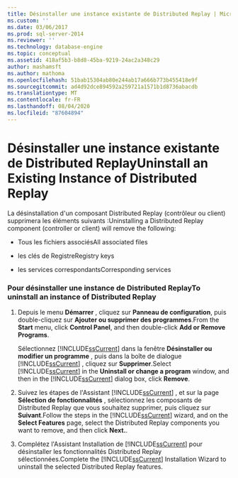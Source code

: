 ```yaml
---
title: Désinstaller une instance existante de Distributed Replay | Microsoft Docs
ms.custom: ''
ms.date: 03/06/2017
ms.prod: sql-server-2014
ms.reviewer: ''
ms.technology: database-engine
ms.topic: conceptual
ms.assetid: 418af5b3-b8d8-45ba-9219-24ac2a348c29
author: mashamsft
ms.author: mathoma
ms.openlocfilehash: 51bab15304ab80e244ab17a666b773b455418e9f
ms.sourcegitcommit: ad4d92dce894592a259721a1571b1d8736abacdb
ms.translationtype: MT
ms.contentlocale: fr-FR
ms.lasthandoff: 08/04/2020
ms.locfileid: "87604894"
---
```

# <a name="uninstall-an-existing-instance-of-distributed-replay"></a><span data-ttu-id="c8db1-102">Désinstaller une instance existante de Distributed Replay</span><span class="sxs-lookup"><span data-stu-id="c8db1-102">Uninstall an Existing Instance of Distributed Replay</span></span>
  <span data-ttu-id="c8db1-103">La désinstallation d'un composant Distributed Replay (contrôleur ou client) supprimera les éléments suivants :</span><span class="sxs-lookup"><span data-stu-id="c8db1-103">Uninstalling a Distributed Replay component (controller or client) will remove the following:</span></span>  
  
-   <span data-ttu-id="c8db1-104">Tous les fichiers associés</span><span class="sxs-lookup"><span data-stu-id="c8db1-104">All associated files</span></span>  
  
-   <span data-ttu-id="c8db1-105">les clés de Registre</span><span class="sxs-lookup"><span data-stu-id="c8db1-105">Registry keys</span></span>  
  
-   <span data-ttu-id="c8db1-106">les services correspondants</span><span class="sxs-lookup"><span data-stu-id="c8db1-106">Corresponding services</span></span>  
  
### <a name="to-uninstall-an-instance-of-distributed-replay"></a><span data-ttu-id="c8db1-107">Pour désinstaller une instance de Distributed Replay</span><span class="sxs-lookup"><span data-stu-id="c8db1-107">To uninstall an instance of Distributed Replay</span></span>  
  
1.  <span data-ttu-id="c8db1-108">Depuis le menu **Démarrer** , cliquez sur **Panneau de configuration**, puis double-cliquez sur **Ajouter ou supprimer des programmes**.</span><span class="sxs-lookup"><span data-stu-id="c8db1-108">From the **Start** menu, click **Control Panel**, and then double-click **Add or Remove Programs**.</span></span>  
  
     <span data-ttu-id="c8db1-109">Sélectionnez [!INCLUDE[ssCurrent](../../includes/sscurrent-md.md)] dans la fenêtre **Désinstaller ou modifier un programme** , puis dans la boîte de dialogue [!INCLUDE[ssCurrent](../../includes/sscurrent-md.md)] , cliquez sur **Supprimer**.</span><span class="sxs-lookup"><span data-stu-id="c8db1-109">Select [!INCLUDE[ssCurrent](../../includes/sscurrent-md.md)] in the **Uninstall or change a program** window, and then in the [!INCLUDE[ssCurrent](../../includes/sscurrent-md.md)] dialog box, click **Remove**.</span></span>  
  
2.  <span data-ttu-id="c8db1-110">Suivez les étapes de l'Assistant [!INCLUDE[ssCurrent](../../includes/sscurrent-md.md)] , et sur la page **Sélection de fonctionnalités** , sélectionnez les composants de Distributed Replay que vous souhaitez supprimer, puis cliquez sur **Suivant**.</span><span class="sxs-lookup"><span data-stu-id="c8db1-110">Follow the steps in the [!INCLUDE[ssCurrent](../../includes/sscurrent-md.md)] wizard, and on the **Select Features** page, select the Distributed Replay components you want to remove, and then click **Next.**.</span></span>  
  
3.  <span data-ttu-id="c8db1-111">Complétez l'Assistant Installation de [!INCLUDE[ssCurrent](../../includes/sscurrent-md.md)] pour désinstaller les fonctionnalités Distributed Replay sélectionnées.</span><span class="sxs-lookup"><span data-stu-id="c8db1-111">Complete the [!INCLUDE[ssCurrent](../../includes/sscurrent-md.md)] Installation Wizard to uninstall the selected Distributed Replay features.</span></span>  
  
  
